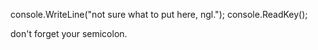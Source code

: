 console.WriteLine("not sure what to put here, ngl.");
console.ReadKey();

don't forget your semicolon.
